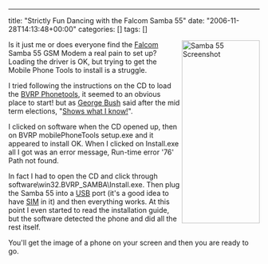 ---
title: "Strictly Fun Dancing with the Falcom Samba 55"
date: "2006-11-28T14:13:48+00:00"
categories: []
tags: []

<img src="http://techteapot.com/wp-content/uploads/2006/11/samba_phonetools.gif" style="border-width:thick; border-color:transparent;" align="right" width="156" height="366" alt="Samba 55 Screenshot"/>
Is it just me or does everyone find the <a href="http://www.falcom.de/">Falcom</a> Samba 55 GSM Modem a real pain to set up? Loading the driver is OK, but trying to get the Mobile Phone Tools to install is a struggle.

I tried following the instructions on the CD to load the <a href="http://www.bvrp.com/ENG/products/mobilephonetools/default.asp">BVRP Phonetools</a>, it seemed to an obvious place to start! but as <a href="http://en.wikipedia.org/wiki/George_W._Bush">George Bush</a> said after the mid term elections, "<a href="http://www.whitehouse.gov/news/releases/2006/11/20061108-2.html">Shows what I know!</a>".

I clicked on software when the CD opened up, then on BVRP mobilePhoneTools setup.exe and it appeared to install OK. When I clicked on Install.exe all I got was an error message, Run-time error '76' Path not found.

In fact I had to open the CD and click through software\win32.BVRP_SAMBA\Install.exe. Then plug the Samba 55 into a <a href="http://www.howstuffworks.com/usb.htm">USB</a> port (it's a good idea to have <a href="http://en.wikipedia.org/wiki/SIM">SIM</a> in it) and then everything works. At this point I even started to read the installation guide, but the software detected the phone and did all the rest itself.

You'll get the image of a phone on your screen and then you are ready to go.
